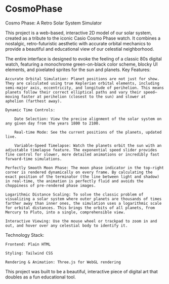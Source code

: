 # CosmoPhase
Cosmo Phase: A Retro Solar System Simulator

This project is a web-based, interactive 2D model of our solar system, created as a tribute to the iconic Casio Cosmo Phase watch. It combines a nostalgic, retro-futuristic aesthetic with accurate orbital mechanics to provide a beautiful and educational view of our celestial neighborhood.

The entire interface is designed to evoke the feeling of a classic 80s digital watch, featuring a monochrome green-on-black color scheme, blocky UI elements, and pixelated sprites for the sun and planets.
Key Features:

    Accurate Orbital Simulation: Planet positions are not just for show. They are calculated using true Keplerian orbital elements, including semi-major axis, eccentricity, and longitude of perihelion. This means planets follow their correct elliptical paths and vary their speed—moving faster at perihelion (closest to the sun) and slower at aphelion (farthest away).

    Dynamic Time Controls:

        Date Selection: View the precise alignment of the solar system on any given day from the years 1800 to 2100.

        Real-time Mode: See the current positions of the planets, updated live.

        Variable-Speed Timelapse: Watch the planets orbit the sun with an adjustable timelapse feature. The exponential speed slider provides fine control for slower, more detailed animations or incredibly fast forward-time simulations.

    Perfectly Smooth Moon Phase: The moon phase indicator in the top-right corner is rendered dynamically on every frame. By calculating the exact position of the terminator (the line between light and shadow) in real-time, the animation is perfectly fluid and avoids the choppiness of pre-rendered phase images.

    Logarithmic Distance Scaling: To solve the classic problem of visualizing a solar system where outer planets are thousands of times farther away than inner ones, the simulation uses a logarithmic scale for orbital distances. This brings the orbits of all planets, from Mercury to Pluto, into a single, comprehensible view.

    Interactive Viewing: Use the mouse wheel or trackpad to zoom in and out, and hover over any celestial body to identify it.

Technology Stack:

    Frontend: Plain HTML

    Styling: Tailwind CSS

    Rendering & Animation: Three.js for WebGL rendering

This project was built to be a beautiful, interactive piece of digital art that doubles as a fun educational tool.
